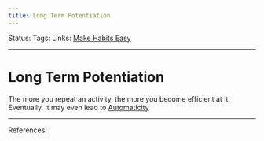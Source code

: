 ```yaml
---
title: Long Term Potentiation
---
```

Status:
Tags:
Links: [Make Habits Easy](out/make-habits-easy.md)
___
# Long Term Potentiation
The more you repeat an activity, the more you become efficient at it. Eventually, it may even lead to [Automaticity](out/automaticity.md)
___
References: